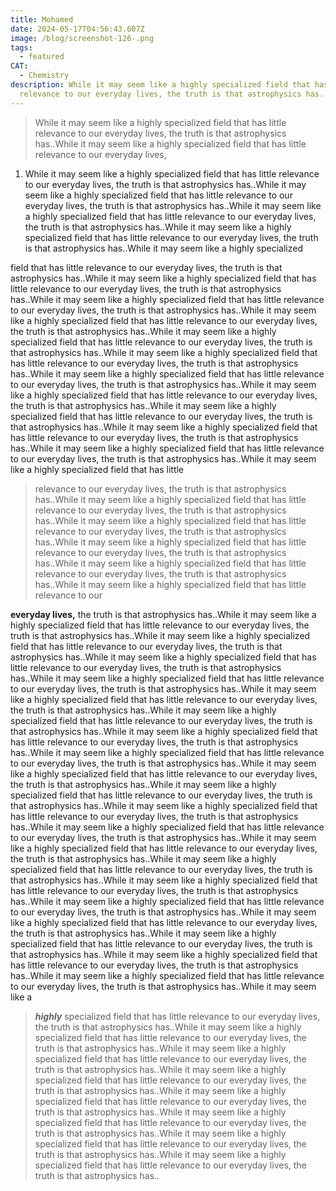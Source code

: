```yaml
---
title: Mohamed
date: 2024-05-17T04:56:43.607Z
image: /blog/screenshot-126-.png
tags:
  - featured
CAT:
  - Chemistry
description: While it may seem like a highly specialized field that has little
  relevance to our everyday lives, the truth is that astrophysics has..
---
```

> While it may seem like a highly specialized field that has little relevance to our everyday lives, the truth is that astrophysics has..While it may seem like a highly specialized field that has little relevance to our everyday lives, 
>

1.  While it may seem like a highly specialized field that has little relevance to our everyday lives, the truth is that astrophysics has..While it may seem like a highly specialized field that has little relevance to our everyday lives, 
   the truth is that astrophysics has..While it may seem like a highly specialized field that has little relevance to our everyday lives, the truth is that astrophysics has..While it may seem like a highly specialized field that has little relevance to our everyday lives, the truth is that astrophysics has..While it may seem like a highly specialized 

field that has little relevance to our everyday lives, the truth is that astrophysics has..While it may seem like a highly specialized field that has little relevance to our everyday lives, the truth is that astrophysics has..While it may seem like a highly specialized field that has little relevance to our everyday lives, the truth is that astrophysics has..While it may seem like a highly specialized field that has little relevance to our everyday lives, the truth is that astrophysics has..While it may seem like a highly specialized field that has little relevance to our everyday lives, the truth is that astrophysics has..While it may seem like a highly specialized field that has little relevance to our everyday lives, the truth is that astrophysics has..While it may seem like a highly specialized field that has little relevance to our everyday lives, the truth is that astrophysics has..While it may seem like a highly specialized field that has little relevance to our everyday lives, the truth is that astrophysics has..While it may seem like a highly specialized field that has little relevance to our everyday lives, the truth is that astrophysics has..While it may seem like a highly specialized field that has little relevance to our everyday lives, the truth is that astrophysics has..While it may seem like a highly specialized field that has little relevance to our everyday lives, the truth is that astrophysics has..While it may seem like a highly specialized field that has little 

> relevance to our everyday lives, the truth is that astrophysics has..While it may seem like a highly specialized field that has little relevance to our everyday lives, the truth is that astrophysics has..While it may seem like a highly specialized field that has little relevance to our everyday lives, the truth is that astrophysics has..While it may seem like a highly specialized field that has little relevance to our everyday lives, the truth is that astrophysics has..While it may seem like a highly specialized field that has little relevance to our everyday lives, the truth is that astrophysics has..While it may seem like a highly specialized field that has little relevance to our 

**everyday lives,** the truth is that astrophysics has..While it may seem like a highly specialized field that has little relevance to our everyday lives, the truth is that astrophysics has..While it may seem like a highly specialized field that has little relevance to our everyday lives, the truth is that astrophysics has..While it may seem like a highly specialized field that has little relevance to our everyday lives, the truth is that astrophysics has..While it may seem like a highly specialized field that has little relevance to our everyday lives, the truth is that astrophysics has..While it may seem like a highly specialized field that has little relevance to our everyday lives, the truth is that astrophysics has..While it may seem like a highly specialized field that has little relevance to our everyday lives, the truth is that astrophysics has..While it may seem like a highly specialized field that has little relevance to our everyday lives, the truth is that astrophysics has..While it may seem like a highly specialized field that has little relevance to our everyday lives, the truth is that astrophysics has..While it may seem like a highly specialized field that has little relevance to our everyday lives, the truth is that astrophysics has..While it may seem like a highly specialized field that has little relevance to our everyday lives, the truth is that astrophysics has..While it may seem like a highly specialized field that has little relevance to our everyday lives, the truth is that astrophysics has..While it may seem like a highly specialized field that has little relevance to our everyday lives, the truth is that astrophysics has..While it may seem like a highly specialized field that has little relevance to our everyday lives, the truth is that astrophysics has..While it may seem like a highly specialized field that has little relevance to our everyday lives, the truth is that astrophysics has..While it may seem like a highly specialized field that has little relevance to our everyday lives, the truth is that astrophysics has..While it may seem like a highly specialized field that has little relevance to our everyday lives, the truth is that astrophysics has..While it may seem like a highly specialized field that has little relevance to our everyday lives, the truth is that astrophysics has..While it may seem like a highly specialized field that has little relevance to our everyday lives, the truth is that astrophysics has..While it may seem like a highly specialized field that has little relevance to our everyday lives, the truth is that astrophysics has..While it may seem like a highly specialized field that has little relevance to our everyday lives, the truth is that astrophysics has..While it may seem like a 

> ***highly*** specialized field that has little relevance to our everyday lives, the truth is that astrophysics has..While it may seem like a highly specialized field that has little relevance to our everyday lives, the truth is that astrophysics has..While it may seem like a highly specialized field that has little relevance to our everyday lives, the truth is that astrophysics has..While it may seem like a highly specialized field that has little relevance to our everyday lives, the truth is that astrophysics has..While it may seem like a highly specialized field that has little relevance to our everyday lives, the truth is that astrophysics has..While it may seem like a highly specialized field that has little relevance to our everyday lives, the truth is that astrophysics has..While it may seem like a highly specialized field that has little relevance to our everyday lives, the truth is that astrophysics has..While it may seem like a highly specialized field that has little relevance to our everyday lives, the truth is that astrophysics has..
